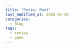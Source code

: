 ```yaml
---
title: "Reviw: Root"
last_modified_at: 2025-01-02
categories:
  - Blog
tags:
  - review
  - game
---
```


